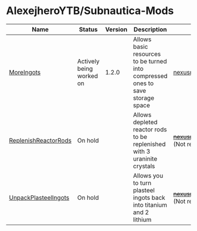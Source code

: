 # AlexejheroYTB/Subnautica-Mods 

| Name | Status | Version | Description | Download Link | 
|-|-|-|-|-|
| <a href=../MoreIngots> MoreIngots </a> | Actively being worked on | 1.2.0 | Allows basic resources to be turned into compressed ones to save storage space | <a href=https://nexusmods.com/subnautica/mods/60> nexusmods.com/subnautica/mods/60 </a> |
| <a href=../ReplenishReactorRods> ReplenishReactorRods </a> | On hold | | Allows depleted reactor rods to be replenished with 3 uraninite crystals | <strike><a href=https://nexusmods.com/subnautica/mods/62> nexusmods.com/subnautica/mods/62 </a></strike> (Not released yet) |
| <a href=../UnpackPlasteelIngots> UnpackPlasteelIngots </a> | On hold | | Allows you to turn plasteel ingots back into titanium and 2 lithium | <strike><a href=https://nexusmods.com/subnautica/mods/69> nexusmods.com/subnautica/mods/69 </a></strike> (Not released yet) |
